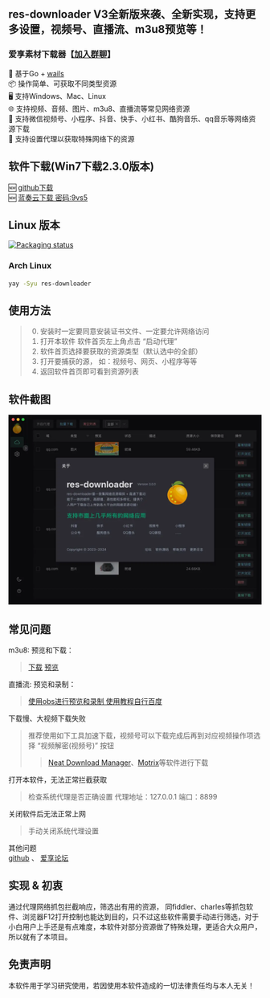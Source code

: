 ## res-downloader  V3全新版来袭、全新实现，支持更多设置，视频号、直播流、m3u8预览等！  
### 爱享素材下载器【[加入群聊](https://qm.qq.com/q/HS8FdhpZCK)】
🎯 基于Go + [wails](https://github.com/wailsapp/wails)  
📦 操作简单、可获取不同类型资源  
🖥️ 支持Windows、Mac、Linux  
🌐 支持视频、音频、图片、m3u8、直播流等常见网络资源  
💪 支持微信视频号、小程序、抖音、快手、小红书、酷狗音乐、qq音乐等网络资源下载  
👼 支持设置代理以获取特殊网络下的资源  

## 软件下载(Win7下载2.3.0版本)
🆕 [github下载](https://github.com/putyy/res-downloader/releases)  
🆕 [蓝奏云下载 密码:9vs5](https://wwjv.lanzoum.com/b04wgtfyb)  

## Linux 版本

[![Packaging status](https://repology.org/badge/vertical-allrepos/res-downloader.svg)](https://repology.org/project/res-downloader/versions)

### Arch Linux

```bash
yay -Syu res-downloader
```

## 使用方法
> 0. 安装时一定要同意安装证书文件、一定要允许网络访问  
> 1. 打开本软件 软件首页左上角点击 “启动代理”  
> 2. 软件首页选择要获取的资源类型（默认选中的全部）  
> 3. 打开要捕获的源， 如：视频号、网页、小程序等等  
> 4. 返回软件首页即可看到资源列表  

## 软件截图
![](preview/show.webp)

## 常见问题
m3u8: 预览和下载：
> [下载](https://m3u8-down.gowas.cn/) [预览](https://m3u8play.com/)

直播流: 预览和录制：
> [使用obs进行预览和录制 使用教程自行百度]( https://obsproject.com/)

下载慢、大视频下载失败
> 推荐使用如下工具加速下载，视频号可以下载完成后再到对应视频操作项选择 “视频解密(视频号)” 按钮
>> [Neat Download Manager](https://www.neatdownloadmanager.com/index.php/en/)、[Motrix](https://motrix.app/download)等软件进行下载

打开本软件，无法正常拦截获取
> 检查系统代理是否正确设置 代理地址：127.0.0.1 端口：8899

关闭软件后无法正常上网
> 手动关闭系统代理设置

其他问题  
[github](https://github.com/putyy/res-downloader/issues)  、 [爱享论坛](https://s.gowas.cn/d/4089)

## 实现 & 初衷
通过代理网络抓包拦截响应，筛选出有用的资源， 同fiddler、charles等抓包软件、浏览器F12打开控制也能达到目的，只不过这些软件需要手动进行筛选，对于小白用户上手还是有点难度，本软件对部分资源做了特殊处理，更适合大众用户，所以就有了本项目。

## 免责声明
本软件用于学习研究使用，若因使用本软件造成的一切法律责任均与本人无关！
